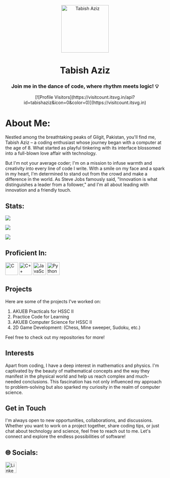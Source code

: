 <!-- Profile Picture and Introduction -->
<p align="center">
  <img src="https://upload.wikimedia.org/wikipedia/commons/thumb/a/a6/Anonymous_emblem.svg/800px-Anonymous_emblem.svg.png" alt="Tabish Aziz" width="150" height="150">
</p>
<h1 align="center">Tabish Aziz</h1>
<h3 align="center">Join me in the dance of code, where rhythm meets logic! 💡</h3>

<!-- Profile Visitor Badge -->
<p align="center">
  [![Profile Visitors](https://visitcount.itsvg.in/api?id=tabishaziz&icon=0&color=0)](https://visitcount.itsvg.in)
</p>

# About Me:
Nestled among the breathtaking peaks of Gilgit, Pakistan, you'll find me, Tabish Aziz – a coding enthusiast whose journey began with a computer at the age of 8. What started as playful tinkering with its interface blossomed into a full-blown love affair with technology.

But I'm not your average coder; I'm on a mission to infuse warmth and creativity into every line of code I write. With a smile on my face and a spark in my heart, I'm determined to stand out from the crowd and make a difference in the world. As Steve Jobs famously said, "Innovation is what distinguishes a leader from a follower," and I'm all about leading with innovation and a friendly touch.

## Stats:
![](https://github-readme-stats.vercel.app/api?username=tabishaziz&theme=dark&hide_border=true&include_all_commits=true&count_private=false)<br/>

![](https://github-readme-streak-stats.herokuapp.com/?user=tabishaziz&theme=dark&hide_border=true)<br/>

![](https://github-readme-stats.vercel.app/api/top-langs/?username=tabishaziz&theme=dark&hide_border=true&include_all_commits=true&count_private=false&layout=compact)

## Proficient In:
<p>
  <img src="https://upload.wikimedia.org/wikipedia/commons/thumb/1/18/C_Programming_Language.svg/695px-C_Programming_Language.svg.png" alt="C" width="40">
  <img src="https://upload.wikimedia.org/wikipedia/commons/thumb/1/18/ISO_C%2B%2B_Logo.svg/1822px-ISO_C%2B%2B_Logo.svg.png" alt="C++" width="40">
  <img src="https://upload.wikimedia.org/wikipedia/commons/6/6a/JavaScript-logo.png" alt="JavaScript" width="40">
  <img src="https://www.svgrepo.com/show/452091/python.svg" alt="Python" width="40">
</p>

## Projects
Here are some of the projects I've worked on:

1. AKUEB Practicals for HSSC II
2. Practice Code for Learning
3. AKUEB Computer Science for HSSC II
4. 2D Game Development: (Chess, Mine sweeper, Sudoku, etc.)

Feel free to check out my repositories for more!

## Interests
Apart from coding, I have a deep interest in mathematics and physics. I'm captivated by the beauty of mathematical concepts and the way they manifest in the physical world and help us reach complex and much-needed conclusions. This fascination has not only influenced my approach to problem-solving but also sparked my curiosity in the realm of computer science.

## Get in Touch
I'm always open to new opportunities, collaborations, and discussions. Whether you want to work on a project together, share coding tips, or just chat about technology and science, feel free to reach out to me. Let's connect and explore the endless possibilities of software!

## 🌐 Socials:
<p align="left">
  <a href="https://linkedin.com/in/tabishaziz"><img src="https://cliply.co/wp-content/uploads/2021/02/372102050_LINKEDIN_ICON_TRANSPARENT_1080.gif" alt="LinkedIn" width="35"></a>
</p>
